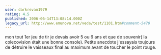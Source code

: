 ```yaml
---
user: darkrevan1979
rating: 4.5
published: 2006-06-14T13:08:14.000Z
legacy_url: http://www.emunova.net/veda/test/1101.htm#comment-5470
---
```

mon tout 1er jeu de tir je devais avoir 5 ou 6 ans et que de souvenir( la colecovision était une bonne console).
Petite anecdote j'essayais toujours de détruire le vaisseaux final au maximum avant de toucher le point rouge.